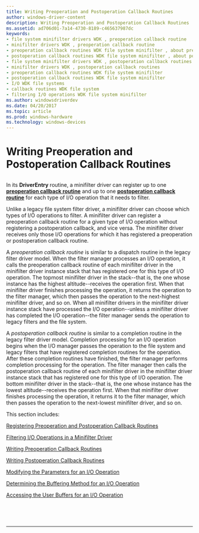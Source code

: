 ```yaml
---
title: Writing Preoperation and Postoperation Callback Routines
author: windows-driver-content
description: Writing Preoperation and Postoperation Callback Routines
ms.assetid: ad706d01-7a14-4730-8189-c465637987dc
keywords:
- file system minifilter drivers WDK , preoperation callback routine
- minifilter drivers WDK , preoperation callback routine
- preoperation callback routines WDK file system minifilter , about preoperation callback routines
- postoperation callback routines WDK file system minifilter , about postoperation callback routines
- file system minifilter drivers WDK , postoperation callback routines
- minifilter drivers WDK , postoperation callback routines
- preoperation callback routines WDK file system minifilter
- postoperation callback routines WDK file system minifilter
- I/O WDK file systems
- callback routines WDK file system
- filtering I/O operations WDK file system minifilter
ms.author: windowsdriverdev
ms.date: 04/20/2017
ms.topic: article
ms.prod: windows-hardware
ms.technology: windows-devices
---
```


# Writing Preoperation and Postoperation Callback Routines


## <span id="ddk_writing_preoperation_and_postoperation_callback_routines_if"></span><span id="DDK_WRITING_PREOPERATION_AND_POSTOPERATION_CALLBACK_ROUTINES_IF"></span>


In its **DriverEntry** routine, a minifilter driver can register up to one [**preoperation callback routine**](https://msdn.microsoft.com/library/windows/hardware/ff551109) and up to one [**postoperation callback routine**](https://msdn.microsoft.com/library/windows/hardware/ff551107) for each type of I/O operation that it needs to filter.

Unlike a legacy file system filter driver, a minifilter driver can choose which types of I/O operations to filter. A minifilter driver can register a preoperation callback routine for a given type of I/O operation without registering a postoperation callback, and vice versa. The minifilter driver receives only those I/O operations for which it has registered a preoperation or postoperation callback routine.

A *preoperation callback routine* is similar to a dispatch routine in the legacy filter driver model. When the filter manager processes an I/O operation, it calls the preoperation callback routine of each minifilter driver in the minifilter driver instance stack that has registered one for this type of I/O operation. The topmost minifilter driver in the stack--that is, the one whose instance has the highest altitude--receives the operation first. When that minifilter driver finishes processing the operation, it returns the operation to the filter manager, which then passes the operation to the next-highest minifilter driver, and so on. When all minifilter drivers in the minifilter driver instance stack have processed the I/O operation--unless a minifilter driver has completed the I/O operation--the filter manager sends the operation to legacy filters and the file system.

A *postoperation callback routine* is similar to a completion routine in the legacy filter driver model. Completion processing for an I/O operation begins when the I/O manager passes the operation to the file system and legacy filters that have registered completion routines for the operation. After these completion routines have finished, the filter manager performs completion processing for the operation. The filter manager then calls the postoperation callback routine of each minifilter driver in the minifilter driver instance stack that has registered one for this type of I/O operation. The bottom minifilter driver in the stack--that is, the one whose instance has the lowest altitude--receives the operation first. When that minifilter driver finishes processing the operation, it returns it to the filter manager, which then passes the operation to the next-lowest minifilter driver, and so on.

This section includes:

[Registering Preoperation and Postoperation Callback Routines](registering-preoperation-and-postoperation-callback-routines.md)

[Filtering I/O Operations in a Minifilter Driver](filtering-i-o-operations-in-a-minifilter-driver.md)

[Writing Preoperation Callback Routines](writing-preoperation-callback-routines.md)

[Writing Postoperation Callback Routines](writing-postoperation-callback-routines.md)

[Modifying the Parameters for an I/O Operation](modifying-the-parameters-for-an-i-o-operation.md)

[Determining the Buffering Method for an I/O Operation](determining-the-buffering-method-for-an-i-o-operation.md)

[Accessing the User Buffers for an I/O Operation](accessing-the-user-buffers-for-an-i-o-operation.md)

 

 


--------------------


